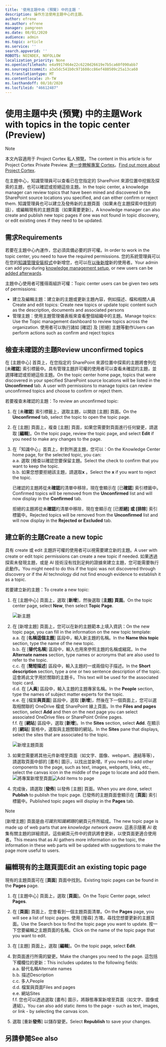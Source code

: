```yaml
---
title: '使用主題中央 (預覽) 中的主題 '
description: 操作方法使用主題中心的主題。
author: efrene
ms.author: efrene
manager: pamgreen
ms.date: 08/01/2020
audience: admin
ms.topic: article
ms.service: ''
search.appverid: ''
ROBOTS: NOINDEX, NOFOLLOW
localization_priority: None
ms.openlocfilehash: e4a9917464e22c6220d26619e7b5ca60f090abb7
ms.sourcegitcommit: a3a5dc541b0c971608cc86ef480509c25a13ca60
ms.translationtype: MT
ms.contentlocale: zh-TW
ms.lasthandoff: 08/10/2020
ms.locfileid: "46612487"
---
```

# <a name="work-with-topics-in-the-topic-center-preview"></a><span data-ttu-id="1eb61-103">使用主題中央 (預覽) 中的主題</span><span class="sxs-lookup"><span data-stu-id="1eb61-103">Work with topics in the topic center (Preview)</span></span>

> [!Note] 
> <span data-ttu-id="1eb61-104">本文內容適用于 Project Cortex 私人預覽。</span><span class="sxs-lookup"><span data-stu-id="1eb61-104">The content in this article is for Project Cortex Private Preview.</span></span> <span data-ttu-id="1eb61-105">[進一步瞭解專案 Cortex](https://aka.ms/projectcortex)。</span><span class="sxs-lookup"><span data-stu-id="1eb61-105">[Find out more about Project Cortex](https://aka.ms/projectcortex).</span></span>


<span data-ttu-id="1eb61-106">在主題中心，知識管理員可以查看已在您指定的 SharePoint 來源位置中挖掘及探索的主題，也可以確認或拒絕這些主題。</span><span class="sxs-lookup"><span data-stu-id="1eb61-106">In the topic center, a knowledge manager can review topics that have been mined and discovered in the SharePoint source locations you specified, and can either confirm or reject them.</span></span> <span data-ttu-id="1eb61-107">知識管理員也可以建立及發佈新的主題頁面（如果未在主題探索中找到的話），或編輯現有的主題頁面（如果需要更新）。</span><span class="sxs-lookup"><span data-stu-id="1eb61-107">A knowledge manager can also create and publish new topic pages if one was not found in topic discovery, or edit existing ones if they need to be updated.</span></span>

## <a name="requirements"></a><span data-ttu-id="1eb61-108">需求</span><span class="sxs-lookup"><span data-stu-id="1eb61-108">Requirements</span></span>

<span data-ttu-id="1eb61-109">若要在主題中心內運作，您必須具備必要的許可權。</span><span class="sxs-lookup"><span data-stu-id="1eb61-109">In order to work in the topic center, you need to have the required permissions.</span></span> <span data-ttu-id="1eb61-110">您的系統管理員可以在您的[知識管理安裝程式](set-up-knowledge-network.md)中新增您，也可以在[以後新增](give-user-permissions-to-the-topic-center.md)新的使用者。</span><span class="sxs-lookup"><span data-stu-id="1eb61-110">Your admin can add you during [knowledge management setup](set-up-knowledge-network.md), or new users can be [added afterwards](give-user-permissions-to-the-topic-center.md).</span></span>

<span data-ttu-id="1eb61-111">主題中心使用者可獲得兩組許可權：</span><span class="sxs-lookup"><span data-stu-id="1eb61-111">Topic center users can be given two sets of permissions:</span></span>

- <span data-ttu-id="1eb61-112">建立及編輯主題：建立新的主題或更新主題內容，例如描述、檔和相關人員</span><span class="sxs-lookup"><span data-stu-id="1eb61-112">Create and edit topics: Create new topics or update topic content such as the description, documents and associated persons</span></span>
- <span data-ttu-id="1eb61-113">管理主題：使用主題管理儀表板來查看整個組織中的主題。</span><span class="sxs-lookup"><span data-stu-id="1eb61-113">Manage topics: Use the Topic management dashboard to review topics across the organization.</span></span> <span data-ttu-id="1eb61-114">使用者可以執行諸如 [確認] 及 [拒絕] 主題等動作</span><span class="sxs-lookup"><span data-stu-id="1eb61-114">Users can perform actions such as confirm and reject topics</span></span>


## <a name="review-unconfirmed-topics"></a><span data-ttu-id="1eb61-115">檢查未確認的主題</span><span class="sxs-lookup"><span data-stu-id="1eb61-115">Review unconfirmed topics</span></span>

<span data-ttu-id="1eb61-116">在 [主題中心] 首頁上，在您指定的 SharePoint 來源位置中探索的主題將會列在 [未**確認**] 索引標籤中。具有管理主題許可權的使用者可以查看未確認的主題，並選擇確認或拒絕這些主題。</span><span class="sxs-lookup"><span data-stu-id="1eb61-116">On the topic center home page, topics that were discovered in your specified SharePoint source locations will be listed in the **Unconfirmed** tab. A user with permissions to manage topics can review unconfirmed topics and choose to confirm or reject them.</span></span>


<span data-ttu-id="1eb61-117">若要複查未確認的主題：</span><span class="sxs-lookup"><span data-stu-id="1eb61-117">To review an unconfirmed topic:</span></span>

1. <span data-ttu-id="1eb61-118">在 [未**確認**] 索引標籤上，選取主題，以開啟 [主題] 頁面。</span><span class="sxs-lookup"><span data-stu-id="1eb61-118">On the **Unconfirmed** tab, select the topic to open the topic page.</span></span></br>

2. <span data-ttu-id="1eb61-119">在 [主題] 頁面上，複查 [主題] 頁面，如果您需要對頁面進行任何變更，請選取 [**編輯**]。</span><span class="sxs-lookup"><span data-stu-id="1eb61-119">On the topic page, review the topic page, and select **Edit** if you need to make any changes to the page.</span></span>
3. <span data-ttu-id="1eb61-120">在「知識中心」首頁上，針對所選主題，您可以：</span><span class="sxs-lookup"><span data-stu-id="1eb61-120">On the Knowledge Center home page, for the selected topic, you can:</span></span></br>
    <span data-ttu-id="1eb61-121">a.</span><span class="sxs-lookup"><span data-stu-id="1eb61-121">a.</span></span> <span data-ttu-id="1eb61-122">選取 [檢查以確認您要保留主題。</span><span class="sxs-lookup"><span data-stu-id="1eb61-122">Select the check to confirm that you want to keep the topic.</span></span></br>
    <span data-ttu-id="1eb61-123">b.</span><span class="sxs-lookup"><span data-stu-id="1eb61-123">b.</span></span> <span data-ttu-id="1eb61-124">如果您想要拒絕該主題，請選取**x** 。</span><span class="sxs-lookup"><span data-stu-id="1eb61-124">Select the **x** if you want to reject the topic.</span></span></br>

    <span data-ttu-id="1eb61-125">已確認的主題將從未**確認**的清單中移除，現在會顯示在 [已**確認**] 索引標籤中。</span><span class="sxs-lookup"><span data-stu-id="1eb61-125">Confirmed topics will be removed from the **Unconfirmed** list and will now display in the **Confirmed** tab.</span></span></br>

    <span data-ttu-id="1eb61-126">拒絕的主題將從未**確認**的清單中移除，現在會顯示在 [已**拒絕] 或 [排除**] 索引標籤中。</span><span class="sxs-lookup"><span data-stu-id="1eb61-126">Rejected topics will be removed from the **Unconfirmed** list and will now display in the **Rejected or Excluded** tab.</span></span></br>
    
   
## <a name="create-a-new-topic"></a><span data-ttu-id="1eb61-127">建立新的主題</span><span class="sxs-lookup"><span data-stu-id="1eb61-127">Create a new topic</span></span>

<span data-ttu-id="1eb61-128">具有 create 或 edit 主題許可權的使用者可以視需要建立新的主題。</span><span class="sxs-lookup"><span data-stu-id="1eb61-128">A user with create or edit topic permissions can create a new topic if needed.</span></span> <span data-ttu-id="1eb61-129">如果透過探索未發現主題，或是 AI 技術沒有找到足夠的證據來建立主題，您可能需要執行此動作。</span><span class="sxs-lookup"><span data-stu-id="1eb61-129">You might need to do this if the topic was not discovered through discovery or if the AI technology did not find enough evidence to establish it as a topic.</span></span>

<span data-ttu-id="1eb61-130">若要建立新的主題：</span><span class="sxs-lookup"><span data-stu-id="1eb61-130">To create a new topic:</span></span>
1. <span data-ttu-id="1eb61-131">在 [主題中心] 頁面上，選取 [**新增**]，然後選取 [**主題] 頁面**。</span><span class="sxs-lookup"><span data-stu-id="1eb61-131">On the topic center page, select **New**, then select **Topic Page**.</span></span></br>

    ![新主題](../media/content-understanding/k-new-topic.png) </br>

2. <span data-ttu-id="1eb61-133">在 [新增主題] 頁面上，您可以在新的主題範本上填入資訊：</span><span class="sxs-lookup"><span data-stu-id="1eb61-133">On the new topic page, you can fill in the information on the new topic template:</span></span></br>
    <span data-ttu-id="1eb61-134">a.</span><span class="sxs-lookup"><span data-stu-id="1eb61-134">a.</span></span> <span data-ttu-id="1eb61-135">在 [**名稱這個主題**] 區段中，輸入新主題的名稱。</span><span class="sxs-lookup"><span data-stu-id="1eb61-135">In the **Name this topic** section, type the name of the new topic.</span></span></br>
    <span data-ttu-id="1eb61-136">b.</span><span class="sxs-lookup"><span data-stu-id="1eb61-136">b.</span></span> <span data-ttu-id="1eb61-137">在 [**替代名稱**] 區段中，輸入也用來參照主題的名稱或縮寫。</span><span class="sxs-lookup"><span data-stu-id="1eb61-137">In the **Alternate names** section, type names or acronyms that are also used to refer to the topic.</span></span></br>
    <span data-ttu-id="1eb61-138">c.</span><span class="sxs-lookup"><span data-stu-id="1eb61-138">c.</span></span> <span data-ttu-id="1eb61-139">在 [**簡短描述**] 區段中，輸入主題的一或兩個句子描述。</span><span class="sxs-lookup"><span data-stu-id="1eb61-139">In the **Short description** section, type a one or two sentence description of the topic.</span></span> <span data-ttu-id="1eb61-140">這會將此文字用於關聯的主題卡。</span><span class="sxs-lookup"><span data-stu-id="1eb61-140">This text will be used for the associated topic card.</span></span></br>
    <span data-ttu-id="1eb61-141">d.</span><span class="sxs-lookup"><span data-stu-id="1eb61-141">d.</span></span> <span data-ttu-id="1eb61-142">在 [**人員**] 區段中，輸入主題的主題專家名稱。</span><span class="sxs-lookup"><span data-stu-id="1eb61-142">In the **People** section, type the names of subject matter experts for the topic.</span></span></br>
    <span data-ttu-id="1eb61-143">e.</span><span class="sxs-lookup"><span data-stu-id="1eb61-143">e.</span></span> <span data-ttu-id="1eb61-144">在 [檔案**與頁面**] 區段中，選取 [**新增**]，然後在下一個頁面上，您可以選取相關聯的 OneDrive 檔或 SharePoint 線上頁面。</span><span class="sxs-lookup"><span data-stu-id="1eb61-144">In the **Files and pages** section, select **Add** and then on the next page you can select associated OneDrive files or SharePoint Online pages.</span></span></br>
    <span data-ttu-id="1eb61-145">f.</span><span class="sxs-lookup"><span data-stu-id="1eb61-145">f.</span></span> <span data-ttu-id="1eb61-146">在 [**網站**] 區段中，選取 [**新增**]。</span><span class="sxs-lookup"><span data-stu-id="1eb61-146">In the **Sites** section, select **Add**.</span></span> <span data-ttu-id="1eb61-147">在顯示的 [**網站**] 窗格中，選取與主題關聯的網站。</span><span class="sxs-lookup"><span data-stu-id="1eb61-147">In the  **Sites** pane that displays, select the sites that are associated to the topic.</span></span></br>

    ![新增主題頁面](../media/content-understanding/k-new-topic-page.png) </br>
3. <span data-ttu-id="1eb61-149">如果您需要將其他元件新增至頁面（如文字、圖像、webpart、連結等等），請選取頁面中部的 [畫布] 圖示，以找出並新增。</span><span class="sxs-lookup"><span data-stu-id="1eb61-149">If you need to add other components to the page, such as text, images, webparts, links, etc., select the canvas icon in the middle of the page to locate and add them.</span></span>
    <span data-ttu-id="1eb61-150">![將專案新增至頁面](../media/content-understanding/static-icon.png)</span><span class="sxs-lookup"><span data-stu-id="1eb61-150">![Add items to page](../media/content-understanding/static-icon.png)</span></span> </br> 

4. <span data-ttu-id="1eb61-151">完成後，請選取 [**發佈**] 以發佈 [主題] 頁面。</span><span class="sxs-lookup"><span data-stu-id="1eb61-151">When you are done, select **Publish** to publish the topic page.</span></span> <span data-ttu-id="1eb61-152">已發佈的主題頁面會顯示在 [**頁面**] 索引標籤中。</span><span class="sxs-lookup"><span data-stu-id="1eb61-152">Published topic pages will display in the **Pages** tab.</span></span>

> [!Note] 
> <span data-ttu-id="1eb61-153">[新增主題] 頁面是由*可識別知識網路*的網頁元件所組成。</span><span class="sxs-lookup"><span data-stu-id="1eb61-153">The new topic page is made up of web parts that are *knowledge network aware*.</span></span> <span data-ttu-id="1eb61-154">這表示隨著 AI 收集有關主題的詳細資訊，這些網頁元件中的資訊將會更新，以使頁面更適合使用者。</span><span class="sxs-lookup"><span data-stu-id="1eb61-154">This means that as AI gathers more information on the topic, the information in these web parts will be updated with suggestions to make the page more useful to users.</span></span>


## <a name="edit-an-existing-topic-page"></a><span data-ttu-id="1eb61-155">編輯現有的主題頁面</span><span class="sxs-lookup"><span data-stu-id="1eb61-155">Edit an existing topic page</span></span>

<span data-ttu-id="1eb61-156">現有的主題頁面可在 [**頁面**] 頁面中找到。</span><span class="sxs-lookup"><span data-stu-id="1eb61-156">Existing topic pages can be found in the **Pages** page.</span></span> 

1. <span data-ttu-id="1eb61-157">在 [主題中心] 頁面上，選取 [**頁面**]。</span><span class="sxs-lookup"><span data-stu-id="1eb61-157">On the Topic Center page, select **Pages**.</span></span></br>
2. <span data-ttu-id="1eb61-158">在 [**頁面**] 頁面上，您會看到一個主題頁面清單。</span><span class="sxs-lookup"><span data-stu-id="1eb61-158">On the **Pages** page, you will see a list of topic pages.</span></span> <span data-ttu-id="1eb61-159">使用 [搜尋] 方塊，尋找您想要更新的主題頁面。</span><span class="sxs-lookup"><span data-stu-id="1eb61-159">Use the Search box to find the topic page you want to update.</span></span> <span data-ttu-id="1eb61-160">按一下您要編輯之主題頁面的名稱。</span><span class="sxs-lookup"><span data-stu-id="1eb61-160">Click on the name of the topic page that you want to edit.</span></span></br>
3. <span data-ttu-id="1eb61-161">在 [主題] 頁面上，選取 [**編輯**]。</span><span class="sxs-lookup"><span data-stu-id="1eb61-161">On the topic page, select **Edit**.</span></span> </br>
4. <span data-ttu-id="1eb61-162">對頁面進行所需的變更。</span><span class="sxs-lookup"><span data-stu-id="1eb61-162">Make the changes you need to the page.</span></span> <span data-ttu-id="1eb61-163">這包括下欄欄位的更新：</span><span class="sxs-lookup"><span data-stu-id="1eb61-163">This includes updates to the following fields:</span></span></br>
    <span data-ttu-id="1eb61-164">a.</span><span class="sxs-lookup"><span data-stu-id="1eb61-164">a.</span></span> <span data-ttu-id="1eb61-165">替代名稱</span><span class="sxs-lookup"><span data-stu-id="1eb61-165">Alternate names</span></span></br>
    <span data-ttu-id="1eb61-166">b.</span><span class="sxs-lookup"><span data-stu-id="1eb61-166">b.</span></span> <span data-ttu-id="1eb61-167">描述</span><span class="sxs-lookup"><span data-stu-id="1eb61-167">Description</span></span></br>
    <span data-ttu-id="1eb61-168">c.</span><span class="sxs-lookup"><span data-stu-id="1eb61-168">c.</span></span> <span data-ttu-id="1eb61-169">多人</span><span class="sxs-lookup"><span data-stu-id="1eb61-169">People</span></span></br>
    <span data-ttu-id="1eb61-170">d.</span><span class="sxs-lookup"><span data-stu-id="1eb61-170">d.</span></span> <span data-ttu-id="1eb61-171">檔案與頁面</span><span class="sxs-lookup"><span data-stu-id="1eb61-171">Files and pages</span></span></br>
    <span data-ttu-id="1eb61-172">e.</span><span class="sxs-lookup"><span data-stu-id="1eb61-172">e.</span></span> <span data-ttu-id="1eb61-173">網站</span><span class="sxs-lookup"><span data-stu-id="1eb61-173">Sites</span></span></br>
    <span data-ttu-id="1eb61-174">f.</span><span class="sxs-lookup"><span data-stu-id="1eb61-174">f.</span></span> <span data-ttu-id="1eb61-175">您也可以透過選取 [畫布] 圖示，將靜態專案新增至頁面（如文字、圖像或連結）。</span><span class="sxs-lookup"><span data-stu-id="1eb61-175">You can also add static items to the page - such as text, images, or link - by selecting the canvas icon.</span></span></br>

5. <span data-ttu-id="1eb61-176">選取 [重新**發佈**] 以儲存變更。</span><span class="sxs-lookup"><span data-stu-id="1eb61-176">Select **Republish** to save your changes.</span></span>

## <a name="see-also"></a><span data-ttu-id="1eb61-177">另請參閱</span><span class="sxs-lookup"><span data-stu-id="1eb61-177">See also</span></span>



  






